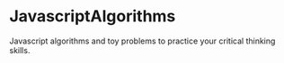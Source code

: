# JavascriptAlgorithms
Javascript algorithms and toy problems to practice your critical thinking skills.
